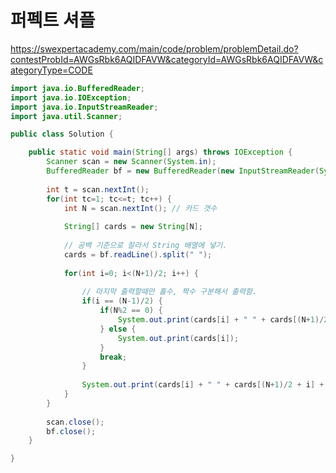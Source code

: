 # 퍼펙트 셔플
https://swexpertacademy.com/main/code/problem/problemDetail.do?contestProbId=AWGsRbk6AQIDFAVW&categoryId=AWGsRbk6AQIDFAVW&categoryType=CODE

```java
import java.io.BufferedReader;
import java.io.IOException;
import java.io.InputStreamReader;
import java.util.Scanner;

public class Solution {

	public static void main(String[] args) throws IOException {
		Scanner scan = new Scanner(System.in);
		BufferedReader bf = new BufferedReader(new InputStreamReader(System.in));
		
		int t = scan.nextInt();
		for(int tc=1; tc<=t; tc++) {
			int N = scan.nextInt();	// 카드 갯수
			
			String[] cards = new String[N];
			
			// 공백 기준으로 잘라서 String 배열에 넣기.
			cards = bf.readLine().split(" ");
			
			for(int i=0; i<(N+1)/2; i++) {
				
				// 마지막 출력할때만 홀수, 짝수 구분해서 출력함.
				if(i == (N-1)/2) {
					if(N%2 == 0) {
						System.out.print(cards[i] + " " + cards[(N+1)/2 + i]);
					} else {
						System.out.print(cards[i]);
					}
					break;
				}
				
				System.out.print(cards[i] + " " + cards[(N+1)/2 + i] + " ");
			}
		}
		
		scan.close();
		bf.close();
	}

}

```
